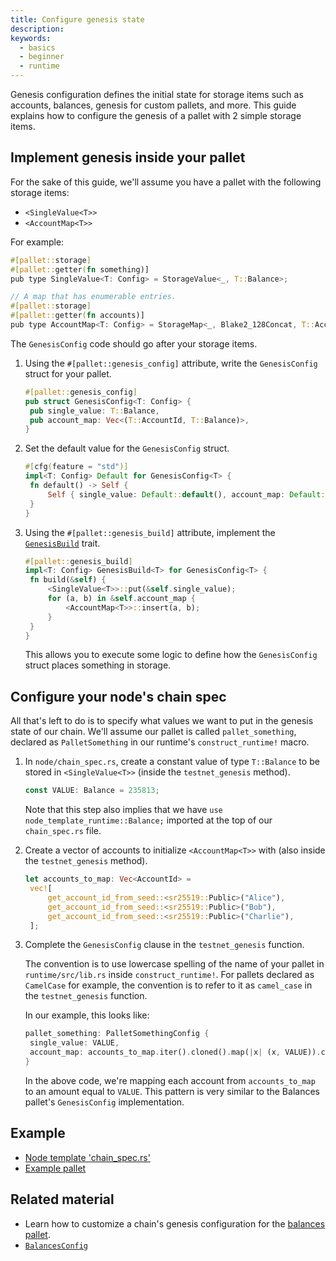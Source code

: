 ```yaml
---
title: Configure genesis state
description:
keywords:
  - basics
  - beginner
  - runtime
---
```


Genesis configuration defines the initial state for storage items such as accounts, balances, genesis for custom pallets, and more.
This guide explains how to configure the genesis of a pallet with 2 simple storage items.

## Implement genesis inside your pallet

For the sake of this guide, we'll assume you have a pallet with the following storage items:

- `<SingleValue<T>>`
- `<AccountMap<T>>`

For example:

```rust
#[pallet::storage]
#[pallet::getter(fn something)]
pub type SingleValue<T: Config> = StorageValue<_, T::Balance>;

// A map that has enumerable entries.
#[pallet::storage]
#[pallet::getter(fn accounts)]
pub type AccountMap<T: Config> = StorageMap<_, Blake2_128Concat, T::AccountId, T::Balance>;
```

The `GenesisConfig` code should go after your storage items.

1. Using the `#[pallet::genesis_config]` attribute, write the `GenesisConfig` struct for your pallet.

   ```rust
   #[pallet::genesis_config]
   pub struct GenesisConfig<T: Config> {
   	pub single_value: T::Balance,
   	pub account_map: Vec<(T::AccountId, T::Balance)>,
   }
   ```

1. Set the default value for the `GenesisConfig` struct.

   ```rust
   #[cfg(feature = "std")]
   impl<T: Config> Default for GenesisConfig<T> {
   	fn default() -> Self {
   		Self { single_value: Default::default(), account_map: Default::default() }
   	}
   }
   ```

1. Using the `#[pallet::genesis_build]` attribute, implement the [`GenesisBuild`](https://paritytech.github.io/substrate/master/frame_support/traits/trait.GenesisBuild.html) trait.

   ```rust
   #[pallet::genesis_build]
   impl<T: Config> GenesisBuild<T> for GenesisConfig<T> {
   	fn build(&self) {
   		<SingleValue<T>>::put(&self.single_value);
   		for (a, b) in &self.account_map {
   			<AccountMap<T>>::insert(a, b);
   		}
   	}
   }
   ```

   This allows you to execute some logic to define how the `GenesisConfig` struct places something in storage.

## Configure your node's chain spec

All that's left to do is to specify what values we want to put in the genesis state of our chain.
We'll assume our pallet is called `pallet_something`, declared as `PalletSomething` in our runtime's `construct_runtime!` macro.

1. In `node/chain_spec.rs`, create a constant value of type `T::Balance` to be stored in `<SingleValue<T>>` (inside the `testnet_genesis` method).

   ```rust
   const VALUE: Balance = 235813;
   ```

   Note that this step also implies that we have `use node_template_runtime::Balance;` imported at the top of our `chain_spec.rs` file.

1. Create a vector of accounts to initialize `<AccountMap<T>>` with (also inside the `testnet_genesis` method).

   ```rust
   let accounts_to_map: Vec<AccountId> =
   	vec![
   		get_account_id_from_seed::<sr25519::Public>("Alice"),
   		get_account_id_from_seed::<sr25519::Public>("Bob"),
   		get_account_id_from_seed::<sr25519::Public>("Charlie"),
   	];
   ```

1. Complete the `GenesisConfig` clause in the `testnet_genesis` function.

   The convention is to use lowercase spelling of the name of your pallet in `runtime/src/lib.rs` inside `construct_runtime!`.
   For pallets declared as `CamelCase` for example, the convention is to refer to it as `camel_case` in the `testnet_genesis` function.

   In our example, this looks like:

   ```rust
   pallet_something: PalletSomethingConfig {
   	single_value: VALUE,
   	account_map: accounts_to_map.iter().cloned().map(|x| (x, VALUE)).collect(),
   }
   ```

   In the above code, we're mapping each account from `accounts_to_map` to an amount equal to `VALUE`.
   This pattern is very similar to the Balances pallet's `GenesisConfig` implementation.

## Example

- [Node template 'chain_spec.rs'](https://github.com/substrate-developer-hub/substrate-node-template/blob/master/node/src/chain_spec.rs)
- [Example pallet](https://github.com/paritytech/substrate/blob/master/frame/examples/basic/src/lib.rs)

## Related material

- Learn how to customize a chain's genesis configuration for the [balances pallet](https://paritytech.github.io/substrate/master/pallet_balances/index.html).
- [`BalancesConfig`](https://paritytech.github.io/substrate/master/node_template_runtime/type.BalancesConfig.html)
